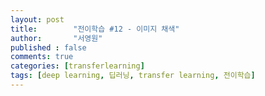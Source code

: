 ```yaml
---
layout: post
title:        "전이학습 #12 - 이미지 채색"
author:       "서영원"
published : false
comments: true
categories: [transferlearning]
tags: [deep learning, 딥러닝, transfer learning, 전이학습]
---
```




